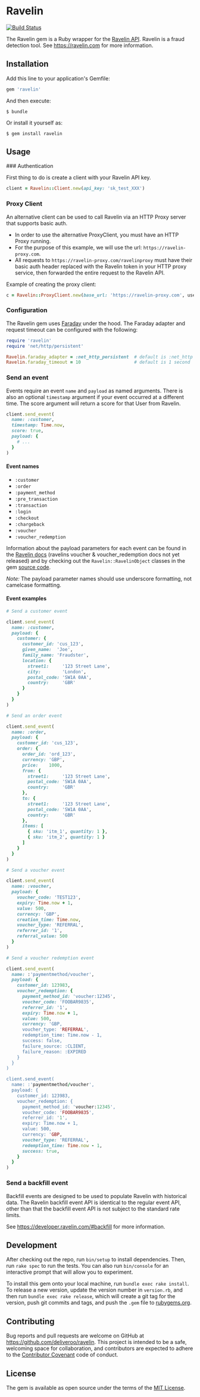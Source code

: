 # Ravelin

[![Build Status](https://travis-ci.org/deliveroo/ravelin-ruby.svg?branch=master)](https://travis-ci.org/deliveroo/ravelin-ruby)

The Ravelin gem is a Ruby wrapper for the
[Ravelin API](https://developer.ravelin.com). Ravelin is a fraud detection
tool. See https://ravelin.com for more information.


## Installation

Add this line to your application's Gemfile:

```ruby
gem 'ravelin'
```

And then execute:

    $ bundle

Or install it yourself as:

    $ gem install ravelin

## Usage


### Authentication

First thing to do is create a client with your Ravelin API key.

```ruby
client = Ravelin::Client.new(api_key: 'sk_test_XXX')
```

### Proxy Client
An alternative client can be used to call Ravelin via an HTTP Proxy server that supports basic auth. 
* In order to use the alternative ProxyClient, you must have an HTTP Proxy running. 
* For the purpose of this example, we will use the url: `https://ravelin-proxy.com`.
* All requests to `https://ravelin-proxy.com/ravelinproxy` must have their basic auth header replaced with the Ravelin token in your HTTP proxy service, then forwarded the entire request to the Ravelin API.

Example of creating the proxy client:
```ruby
c = Ravelin::ProxyClient.new(base_url: 'https://ravelin-proxy.com', username:'foo', password:'bar')
```

### Configuration

The Ravelin gem uses [Faraday](https://github.com/lostisland/faraday) under the hood. The Faraday adapter and request
timeout can be configured with the following:

```ruby
require 'ravelin'
require 'net/http/persistent'

Ravelin.faraday_adapter = :net_http_persistent  # default is :net_http
Ravelin.faraday_timeout = 10                    # default is 1 second
```


### Send an event

Events require an event `name` and `payload` as named arguments. There is also an
optional `timestamp` argument if your event occurred at a different time. The score
argument will return a score for that User from Ravelin.

```ruby
client.send_event(
  name: :customer,
  timestamp: Time.now,
  score: true,
  payload: {
    # ...
  }
)
```


#### Event names

* `:customer`
* `:order`
* `:payment_method`
* `:pre_transaction`
* `:transaction`
* `:login`
* `:checkout`
* `:chargeback`
* `:voucher`
* `:voucher_redemption`

Information about the payload parameters for each event can be found in the
[Ravelin docs](https://developer.ravelin.com) (ravelins voucher & voucher_redemption docs not yet released) and by checking out the
`Ravelin::RavelinObject` classes in the gem
[source code](https://github.com/deliveroo/ravelin-ruby/tree/master/lib).

*Note:* The payload parameter names should use underscore formatting, not
camelcase formatting.


#### Event examples

```ruby
# Send a customer event

client.send_event(
  name: :customer,
  payload: {
    customer: {
      customer_id: 'cus_123',
      given_name:  'Joe',
      family_name: 'Fraudster',
      location: {
        street1:     '123 Street Lane',
        city:        'London',
        postal_code: 'SW1A 0AA',
        country:     'GBR'
      }
    }
  }
)

# Send an order event

client.send_event(
  name: :order,
  payload: {
    customer_id: 'cus_123',
    order: {
      order_id: 'ord_123',
      currency: 'GBP',
      price:    1000,
      from: {
        street1:     '123 Street Lane',
        postal_code: 'SW1A 0AA',
        country:     'GBR'
      },
      to: {
        street1:     '123 Street Lane',
        postal_code: 'SW1A 0AA',
        country:     'GBR'
      },
      items: [
        { sku: 'itm_1', quantity: 1 },
        { sku: 'itm_2', quantity: 1 }
      ]
    }
  }
)

# Send a voucher event

client.send_event(
  name: :voucher,
  payload: {
    voucher_code: 'TEST123',
    expiry: Time.now + 1,
    value: 500,
    currency: 'GBP',
    creation_time: Time.now,
    voucher_type: 'REFERRAL',
    referrer_id: '1',
    referral_value: 500
  }
)

# Send a voucher redemption event

client.send_event(
  name: :'paymentmethod/voucher',
  payload: {
    customer_id: 123983,
    voucher_redemption: {
      payment_method_id: 'voucher:12345',
      voucher_code: 'FOOBAR9835',
      referrer_id: '1',
      expiry: Time.now + 1,
      value: 500,
      currency: 'GBP,
      voucher_type: 'REFERRAL',
      redemption_time: Time.now - 1,
      success: false,
      failure_source: :CLIENT, 
      failure_reason: :EXPIRED
    }
  }
)

client.send_event(
  name: :'paymentmethod/voucher',
  payload: {
    customer_id: 123983,
    voucher_redemption: {
      payment_method_id: 'voucher:12345',
      voucher_code: 'FOOBAR9835',
      referrer_id: '1',
      expiry: Time.now + 1,
      value: 500,
      currency: 'GBP,
      voucher_type: 'REFERRAL',
      redemption_time: Time.now - 1,
      success: true,
    }
  }
)

```

### Send a backfill event

Backfill events are designed to be used to populate Ravelin with historical
data. The Ravelin backfill event API is identical to the regular event API,
other than that the backfill event API is not subject to the standard rate
limits.

See https://developer.ravelin.com/#backfill for more information.


## Development

After checking out the repo, run `bin/setup` to install dependencies. Then, run
`rake spec` to run the tests. You can also run `bin/console` for an interactive
prompt that will allow you to experiment.

To install this gem onto your local machine, run `bundle exec rake install`. To
release a new version, update the version number in `version.rb`, and then run
`bundle exec rake release`, which will create a git tag for the version, push
git commits and tags, and push the `.gem` file to
[rubygems.org](https://rubygems.org).


## Contributing

Bug reports and pull requests are welcome on GitHub at
https://github.com/deliveroo/ravelin. This project is intended to be a safe,
welcoming space for collaboration, and contributors are expected to adhere to
the [Contributor Covenant](http://contributor-covenant.org) code of conduct.


## License

The gem is available as open source under the terms of the
[MIT License](http://opensource.org/licenses/MIT).
